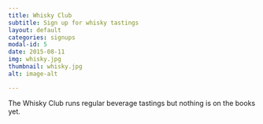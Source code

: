 ```yaml
---
title: Whisky Club
subtitle: Sign up for whisky tastings
layout: default
categories: signups
modal-id: 5
date: 2015-08-11
img: whisky.jpg
thumbnail: whisky.jpg
alt: image-alt

---
```

The Whisky Club runs regular beverage tastings but nothing is on the books yet.
